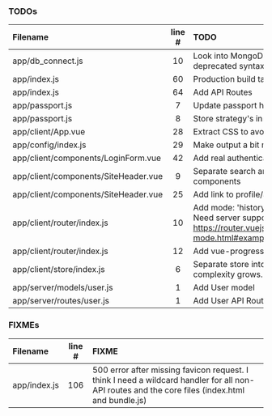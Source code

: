### TODOs
| Filename | line # | TODO
|:------|:------:|:------
| app/db_connect.js | 10 | Look into MongoDB new URL Parser to avoid deprecated syntax
| app/index.js | 60 | Production build task
| app/index.js | 64 | Add API Routes
| app/passport.js | 7 | Update passport handlers
| app/passport.js | 8 | Store strategy's in strategy folder
| app/client/App.vue | 28 | Extract CSS to avoid FOUT
| app/config/index.js | 29 | Make output a bit more compact and streamlined
| app/client/components/LoginForm.vue | 42 | Add real authentication API
| app/client/components/SiteHeader.vue | 9 | Separate search and nav into separate components
| app/client/components/SiteHeader.vue | 25 | Add link to profile/account page
| app/client/router/index.js | 10 | Add mode: 'history' to remove # from URLs. Need server support. Read here: https://router.vuejs.org/guide/essentials/history-mode.html#example-server-configurations
| app/client/router/index.js | 12 | Add vue-progressbar across the entire app
| app/client/store/index.js | 6 | Separate store into separate modules as data complexity grows.
| app/server/models/user.js | 1 | Add User model
| app/server/routes/user.js | 1 | Add User API Routes

### FIXMEs
| Filename | line # | FIXME
|:------|:------:|:------
| app/index.js | 106 | 500 error after missing favicon request. I think I need a wildcard handler for all non-API routes and the core files (index.html and bundle.js)
